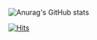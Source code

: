 

![Anurag's GitHub stats](https://github-readme-stats.vercel.app/api?username=minzzn&show_icons=true&theme=dracula)

[![Hits](https://hits.seeyoufarm.com/api/count/incr/badge.svg?url=https%3A%2F%2Fgithub.com%2Fminzzn&count_bg=%2383FF8E&title_bg=%233B333C&icon=tinder.svg&icon_color=%2374E87F&title=hits&edge_flat=false)](https://hits.seeyoufarm.com)
